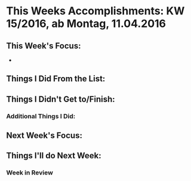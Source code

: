 # This Weeks Accomplishments: KW 15/2016, ab Montag, 11.04.2016



## This Week's Focus:
* 


## Things I Did From the List:



## Things I Didn't Get to/Finish:



### Additional Things I Did:




## Next Week's Focus: 




## Things I'll do Next Week:




### Week in Review
